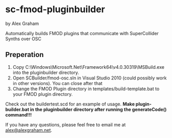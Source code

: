 sc-fmod-pluginbuilder
=====================
by Alex Graham

Automatically builds FMOD plugins that communicate with SuperCollider Synths over OSC

Preperation
-------------
1. Copy C:\Windows\Microsoft.Net\Framework64\v4.0.30319\MSBuild.exe into the pluginbuilder directory.
2. Open SCBuilder/fmod-osc.sln in Visual Studio 2010 (could possibly work in other versions). You can close after that
3. Change the FMOD Plugin directory in templates/build-template.bat to your FMOD plugin directory.

Check out the buildertest.scd for an example of usage. **Make plugin-builder.bat in the pluginbuilder directory after running the generateCode() command!!!**

If you have any questions, please feel free to email me at alex@alexgraham.net.
